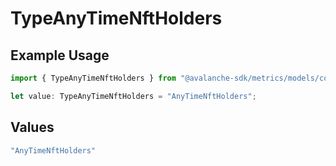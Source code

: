# TypeAnyTimeNftHolders

## Example Usage

```typescript
import { TypeAnyTimeNftHolders } from "@avalanche-sdk/metrics/models/components";

let value: TypeAnyTimeNftHolders = "AnyTimeNftHolders";
```

## Values

```typescript
"AnyTimeNftHolders"
```